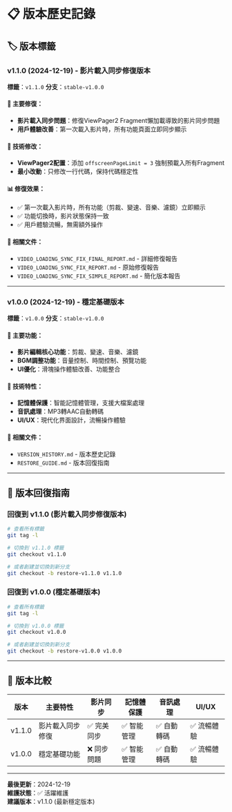 # 📋 版本歷史記錄

## 🏷️ 版本標籤

### v1.1.0 (2024-12-19) - 影片載入同步修復版本
**標籤**：`v1.1.0`
**分支**：`stable-v1.0.0`

#### 🎯 主要修復：
- **影片載入同步問題**：修復ViewPager2 Fragment懶加載導致的影片同步問題
- **用戶體驗改善**：第一次載入影片時，所有功能頁面立即同步顯示

#### 🔧 技術修改：
- **ViewPager2配置**：添加 `offscreenPageLimit = 3` 強制預載入所有Fragment
- **最小改動**：只修改一行代碼，保持代碼穩定性

#### 📊 修復效果：
- ✅ 第一次載入影片時，所有功能（剪裁、變速、音樂、濾鏡）立即顯示
- ✅ 功能切換時，影片狀態保持一致
- ✅ 用戶體驗流暢，無需額外操作

#### 📁 相關文件：
- `VIDEO_LOADING_SYNC_FIX_FINAL_REPORT.md` - 詳細修復報告
- `VIDEO_LOADING_SYNC_FIX_REPORT.md` - 原始修復報告
- `VIDEO_LOADING_SYNC_FIX_SIMPLE_REPORT.md` - 簡化版本報告

---

### v1.0.0 (2024-12-19) - 穩定基礎版本
**標籤**：`v1.0.0`
**分支**：`stable-v1.0.0`

#### 🎯 主要功能：
- **影片編輯核心功能**：剪裁、變速、音樂、濾鏡
- **BGM調整功能**：音量控制、時間控制、預覽功能
- **UI優化**：滑塊操作體驗改善、功能整合

#### 🔧 技術特性：
- **記憶體保護**：智能記憶體管理，支援大檔案處理
- **音訊處理**：MP3轉AAC自動轉碼
- **UI/UX**：現代化界面設計，流暢操作體驗

#### 📁 相關文件：
- `VERSION_HISTORY.md` - 版本歷史記錄
- `RESTORE_GUIDE.md` - 版本回復指南

---

## 🔄 版本回復指南

### 回復到 v1.1.0 (影片載入同步修復版本)
```bash
# 查看所有標籤
git tag -l

# 切換到 v1.1.0 標籤
git checkout v1.1.0

# 或者創建並切換到新分支
git checkout -b restore-v1.1.0 v1.1.0
```

### 回復到 v1.0.0 (穩定基礎版本)
```bash
# 查看所有標籤
git tag -l

# 切換到 v1.0.0 標籤
git checkout v1.0.0

# 或者創建並切換到新分支
git checkout -b restore-v1.0.0 v1.0.0
```

---

## 📝 版本比較

| 版本 | 主要特性 | 影片同步 | 記憶體保護 | 音訊處理 | UI/UX |
|------|----------|----------|------------|----------|-------|
| v1.1.0 | 影片載入同步修復 | ✅ 完美同步 | ✅ 智能管理 | ✅ 自動轉碼 | ✅ 流暢體驗 |
| v1.0.0 | 穩定基礎功能 | ❌ 同步問題 | ✅ 智能管理 | ✅ 自動轉碼 | ✅ 流暢體驗 |

---

**最後更新**：2024-12-19  
**維護狀態**：✅ 活躍維護  
**建議版本**：v1.1.0 (最新穩定版本)

